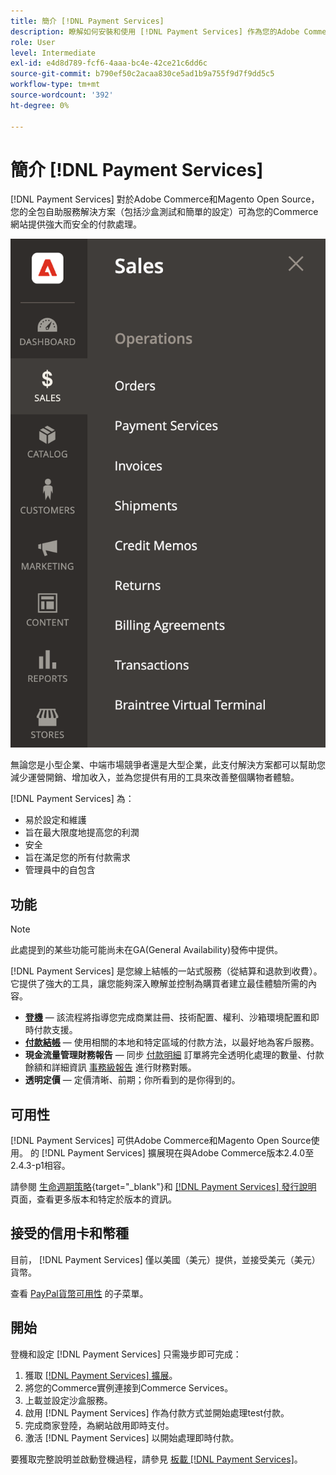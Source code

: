 ```yaml
---
title: 簡介 [!DNL Payment Services]
description: 瞭解如何安裝和使用 [!DNL Payment Services] 作為您的Adobe Commerce和Magento Open Source網站的交鑰匙、強健且安全的支付處理解決方案。
role: User
level: Intermediate
exl-id: e4d8d789-fcf6-4aaa-bc4e-42ce21c6dd6c
source-git-commit: b790ef50c2acaa830ce5ad1b9a755f9d7f9dd5c5
workflow-type: tm+mt
source-wordcount: '392'
ht-degree: 0%

---
```


# 簡介 [!DNL Payment Services]

[!DNL Payment Services] 對於Adobe Commerce和Magento Open Source，您的全包自助服務解決方案（包括沙盒測試和簡單的設定）可為您的Commerce網站提供強大而安全的付款處理。

![[!DNL Payment Services] 擴展管理員視圖](assets/admin-view.png)

無論您是小型企業、中端市場競爭者還是大型企業，此支付解決方案都可以幫助您減少運營開銷、增加收入，並為您提供有用的工具來改善整個購物者體驗。

[!DNL Payment Services] 為：

* 易於設定和維護
* 旨在最大限度地提高您的利潤
* 安全
* 旨在滿足您的所有付款需求
* 管理員中的自包含

## 功能

>[!NOTE]
>
>此處提到的某些功能可能尚未在GA(General Availability)發佈中提供。

[!DNL Payment Services] 是您線上結帳的一站式服務（從結算和退款到收費）。 它提供了強大的工具，讓您能夠深入瞭解並控制為購買者建立最佳體驗所需的內容。

* [**登機**](onboard.md) — 該流程將指導您完成商業註冊、技術配置、權利、沙箱環境配置和即時付款支援。
* [**付款結帳**](configure-admin.md) — 使用相關的本地和特定區域的付款方法，以最好地為客戶服務。
* **現金流量管理財務報告** — 同步 [付款明細](order-payment-status.md) 訂單將完全透明化處理的數量、付款餘額和詳細資訊 [事務級報告](payouts.md) 進行財務對賬。
* **透明定價** — 定價清晰、前期；你所看到的是你得到的。

## 可用性

[!DNL Payment Services] 可供Adobe Commerce和Magento Open Source使用。 的 [!DNL Payment Services] 擴展現在與Adobe Commerce版本2.4.0至2.4.3-p1相容。

請參閱 [生命週期策略](https://devdocs.magento.com/release/lifecycle-policy.html){target=&quot;_blank&quot;}和 [[!DNL Payment Services] 發行說明](release-notes.md) 頁面，查看更多版本和特定於版本的資訊。

## 接受的信用卡和幣種

目前， [!DNL Payment Services] 僅以美國（美元）提供，並接受美元（美元）貨幣。

查看 [PayPal貨幣可用性](https://developer.paypal.com/docs/platforms/checkout/reference/country-availability-advanced-cards/) 的子菜單。

## 開始

登機和設定 [!DNL Payment Services] 只需幾步即可完成：

1. 獲取 [[!DNL Payment Services] 擴展](install.md)。
1. 將您的Commerce實例連接到Commerce Services。
1. 上載並設定沙盒服務。
1. 啟用 [!DNL Payment Services] 作為付款方式並開始處理test付款。
1. 完成商家登陸，為網站啟用即時支付。
1. 激活 [!DNL Payment Services] 以開始處理即時付款。

要獲取完整說明並啟動登機過程，請參見 [板載 [!DNL Payment Services]](onboard.md)。
